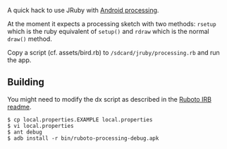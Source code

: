 
A quick hack to use JRuby with [Android processing](http://wiki.processing.org/w/Android).

At the moment it expects a processing sketch with two methods: `rsetup` which
is the ruby equivalent of `setup()` and `rdraw` which is the normal `draw()`
method.

Copy a script (cf. assets/bird.rb) to `/sdcard/jruby/processing.rb` and run the
app.

## Building

You might need to modify the dx script as described in the [Ruboto IRB
readme](https://github.com/ruboto/ruboto-irb#readme).

    $ cp local.properties.EXAMPLE local.properties
    $ vi local.properties
    $ ant debug
    $ adb install -r bin/ruboto-processing-debug.apk

